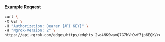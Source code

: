 <!-- Code generated for API Clients. DO NOT EDIT. -->
#### Example Request
```bash
curl \
-X GET \
-H "Authorization: Bearer {API_KEY}" \
-H "Ngrok-Version: 2" \
https://api.ngrok.com/edges/https/edghts_2vo4NKSwavQ7G7hVHOwf7jp6EQK/routes/edghtsrt_2vo4NNFEhOPe2oU5P1fHI2ai9lv/webhook_verification
